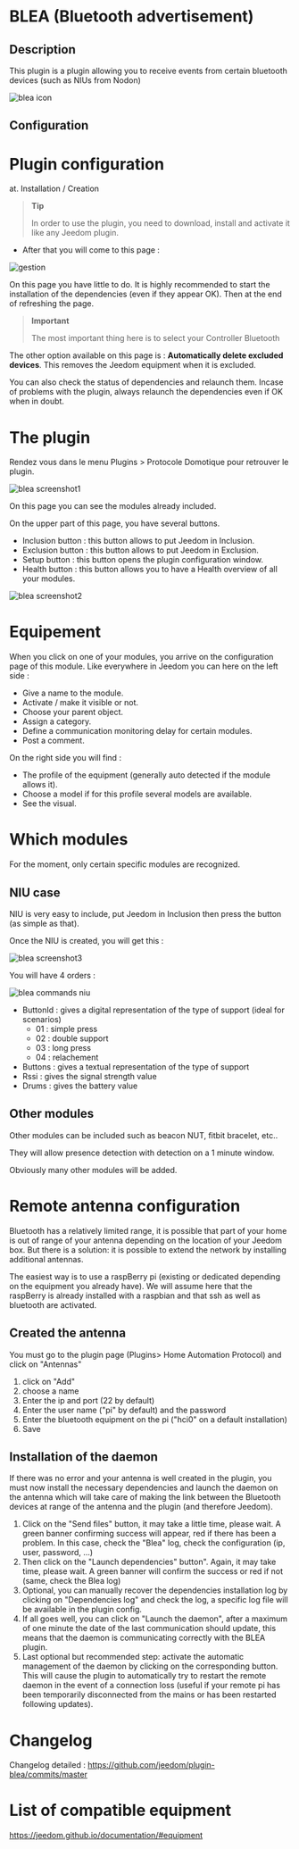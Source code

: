 
BLEA (Bluetooth advertisement)
==============================

Description
-----------

This plugin is a plugin allowing you to receive events from certain bluetooth devices (such as NIUs from Nodon)

![blea icon](../images/blea_icon.png)

Configuration
-------------

Plugin configuration
========================

at. Installation / Creation

> **Tip**
>
> In order to use the plugin, you need to download, install and
> activate it like any Jeedom plugin.

- After that you will come to this page :

![gestion](../images/gestion.jpg)

On this page you have little to do. It is highly recommended to start the installation of the dependencies (even if they appear OK). Then at the end of refreshing the page.

> **Important**
>
> The most important thing here is to select your Controller
> Bluetooth

The other option available on this page is : **Automatically delete excluded devices**. This removes the Jeedom equipment when it is excluded.

You can also check the status of dependencies and relaunch them. Incase of problems with the plugin, always relaunch the dependencies even if OK when in doubt.

The plugin
=========

Rendez vous dans le menu Plugins &gt; Protocole Domotique pour retrouver le plugin.

![blea screenshot1](../images/blea_screenshot1.jpg)

On this page you can see the modules already included.

On the upper part of this page, you have several buttons.

- Inclusion button : this button allows to put Jeedom in Inclusion.
- Exclusion button : this button allows to put Jeedom in Exclusion.
- Setup button : this button opens the plugin configuration window.
- Health button : this button allows you to have a Health overview of all your modules.

![blea screenshot2](../images/blea_screenshot2.jpg)

Equipement
==========

When you click on one of your modules, you arrive on the configuration page of this module. Like everywhere in Jeedom you can here on the left side :

- Give a name to the module.
- Activate / make it visible or not.
- Choose your parent object.
- Assign a category.
- Define a communication monitoring delay for certain modules.
- Post a comment.

On the right side you will find :

- The profile of the equipment (generally auto detected if the module allows it).
- Choose a model if for this profile several models are available.
- See the visual.

Which modules
=============

For the moment, only certain specific modules are recognized.

NIU case
-----------

NIU is very easy to include, put Jeedom in Inclusion then press the button (as simple as that).

Once the NIU is created, you will get this :

![blea screenshot3](../images/blea_screenshot3.jpg)

You will have 4 orders :

![blea commands niu](../images/blea_commands_niu.jpg)

- ButtonId : gives a digital representation of the type of support (ideal for scenarios)
  - 01 : simple press
  - 02 : double support
  - 03 : long press
  - 04 : relachement
- Buttons : gives a textual representation of the type of support
- Rssi : gives the signal strength value
- Drums : gives the battery value

Other modules
--------------------

Other modules can be included such as beacon NUT, fitbit bracelet, etc..

They will allow presence detection with detection on a
1 minute window.

Obviously many other modules will be added.

Remote antenna configuration
================================

Bluetooth has a relatively limited range, it is possible that part of your home is out of range of your antenna depending on the location of your Jeedom box.
But there is a solution: it is possible to extend the network by installing additional antennas.

The easiest way is to use a raspBerry pi (existing or dedicated depending on the equipment you already have). We will assume here that the raspBerry is already installed with a raspbian and that ssh as well as bluetooth are activated.

Created the antenna
--------------

You must go to the plugin page (Plugins> Home Automation Protocol) and click on "Antennas"

1) click on "Add"
2) choose a name
3) Enter the ip and port (22 by default)
4) Enter the user name ("pi" by default) and the password
5) Enter the bluetooth equipment on the pi ("hci0" on a default installation)
6) Save

Installation of the daemon
----------------------

If there was no error and your antenna is well created in the plugin, you must now install the necessary dependencies and launch the daemon on the antenna which will take care of making the link between the Bluetooth devices at range of the antenna and the plugin (and therefore Jeedom).

1) Click on the "Send files" button, it may take a little time, please wait. A green banner confirming success will appear, red if there has been a problem. In this case, check the "Blea" log, check the configuration (ip, user, password, ...)
2) Then click on the "Launch dependencies" button". Again, it may take time, please wait. A green banner will confirm the success or red if not (same, check the Blea log)
3) Optional, you can manually recover the dependencies installation log by clicking on "Dependencies log" and check the log, a specific log file will be available in the plugin config.
4) If all goes well, you can click on "Launch the daemon", after a maximum of one minute the date of the last communication should update, this means that the daemon is communicating correctly with the BLEA plugin.
5) Last optional but recommended step: activate the automatic management of the daemon by clicking on the corresponding button. This will cause the plugin to automatically try to restart the remote daemon in the event of a connection loss (useful if your remote pi has been temporarily disconnected from the mains or has been restarted following updates).

Changelog
=========

Changelog detailed :
<https://github.com/jeedom/plugin-blea/commits/master>

List of compatible equipment
=================================

<https://jeedom.github.io/documentation/#equipment>
